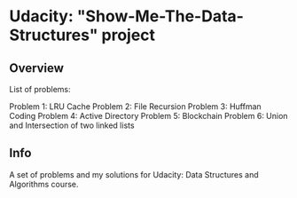# Udacity: "Show-Me-The-Data-Structures" project

## Overview
List of problems:

Problem 1: LRU Cache
Problem 2: File Recursion
Problem 3: Huffman Coding
Problem 4: Active Directory
Problem 5: Blockchain
Problem 6: Union and Intersection of two linked lists


## Info
A set of problems and my solutions for Udacity: Data Structures and Algorithms course.